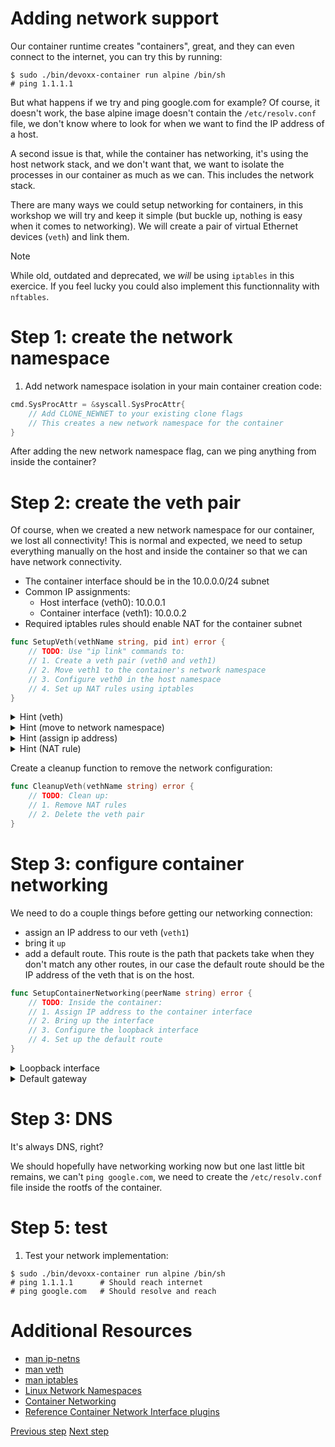# Adding network support

Our container runtime creates "containers", great, and they can even connect to
the internet, you can try this by running:

```console
$ sudo ./bin/devoxx-container run alpine /bin/sh
# ping 1.1.1.1
```

But what happens if we try and ping google.com for example? Of course, it
doesn't work, the base alpine image doesn't contain the `/etc/resolv.conf` file,
we don't know where to look for when we want to find the IP address of a host.

A second issue is that, while the container has networking, it's using the host
network stack, and we don't want that, we want to isolate the processes in our
container as much as we can. This includes the network stack.

There are many ways we could setup networking for containers, in this workshop
we will try and keep it simple (but buckle up, nothing is easy when it comes to
networking). We will create a pair of virtual Ethernet devices (`veth`) and link
them.

> [!NOTE]
> While old, outdated and deprecated, we _will_ be using `iptables` in
> this exercice. If you feel lucky you could also implement this functionnality
> with `nftables`.

# Step 1: create the network namespace

1. Add network namespace isolation in your main container creation code:

```go
cmd.SysProcAttr = &syscall.SysProcAttr{
	// Add CLONE_NEWNET to your existing clone flags
	// This creates a new network namespace for the container
}
```

After adding the new network namespace flag, can we ping anything from inside
the container?

# Step 2: create the veth pair

Of course, when we created a new network namespace for our container, we lost
all connectivity! This is normal and expected, we need to setup everything
manually on the host and inside the container so that we can have network
connectivity.

- The container interface should be in the 10.0.0.0/24 subnet
- Common IP assignments:
  - Host interface (veth0): 10.0.0.1
  - Container interface (veth1): 10.0.0.2
- Required iptables rules should enable NAT for the container subnet

```go
func SetupVeth(vethName string, pid int) error {
	// TODO: Use "ip link" commands to:
	// 1. Create a veth pair (veth0 and veth1)
	// 2. Move veth1 to the container's network namespace
	// 3. Configure veth0 in the host namespace
	// 4. Set up NAT rules using iptables
}
```

<details>
<summary>Hint (veth)</summary>

This command creates a veth pair. A kind of virtual network cable with two ends

```console
ip link add veth0 type veth peer name veth1
```

</details>

<details>
<summary>Hint (move to network namespace)</summary>

This command moves a veth to the network namespace of a process

```console
ip link set veth1 netns <PID>
```

</details>

<details>
<summary>Hint (assign ip address)</summary>

Assign an IP address and subnet to our veth

```console
ip addr add 10.0.0.1/24 dev veth0
```

</details>

<details>
<summary>Hint (NAT rule)</summary>

```console
iptables -t nat -A POSTROUTING -s 10.0.0.0/24 -j MASQUERADE
```

- `-t nat` is the Network Address Translation table, it's used for rewriting
  packed addressses
- `-A POSTROUTING` adds the rule to this chain, which alters the packets just
  before the packet leaves the system
- `-s 10.0.0.0/24` mathes packets with a source IP in this subnet
- `-j MASQUERADE` means it should _masquerade_ the packet: replace its source IP
  with the host's outgoing interface IP

</details>

Create a cleanup function to remove the network configuration:

```go
func CleanupVeth(vethName string) error {
	// TODO: Clean up:
	// 1. Remove NAT rules
	// 2. Delete the veth pair
}
```

# Step 3: configure container networking

We need to do a couple things before getting our networking connection:

- assign an IP address to our veth (`veth1`)
- bring it `up`
- add a default route. This route is the path that packets take when they don't
  match any other routes, in our case the default route should be the IP address
  of the veth that is on the host.

```go
func SetupContainerNetworking(peerName string) error {
	// TODO: Inside the container:
	// 1. Assign IP address to the container interface
	// 2. Bring up the interface
	// 3. Configure the loopback interface
	// 4. Set up the default route
}
```

<details>
<summary>Loopback interface</summary>

While this isn't really needed you can run this command inside the container

```console
ip link set lo up
```

This sets up the loopback interface and makes it possible to `ping 127.0.0.1`
for example

</details>

<details>
<summary>Default gateway</summary>

```console
ip route add default via 10.0.0.1
```

</details>

# Step 3: DNS

It's always DNS, right?

We should hopefully have networking working now but one last little bit remains,
we can't `ping google.com`, we need to create the `/etc/resolv.conf` file inside
the rootfs of the container.

# Step 5: test

1. Test your network implementation:

```console
$ sudo ./bin/devoxx-container run alpine /bin/sh
# ping 1.1.1.1      # Should reach internet
# ping google.com   # Should resolve and reach
```

# Additional Resources

- [man ip-netns](https://man7.org/linux/man-pages/man8/ip-netns.8.html)
- [man veth](https://man7.org/linux/man-pages/man4/veth.4.html)
- [man iptables](https://man7.org/linux/man-pages/man8/iptables.8.html)
- [Linux Network
  Namespaces](https://man7.org/linux/man-pages/man7/network_namespaces.7.html)
- [Container Networking](https://docs.docker.com/network/)
- [Reference Container Network Interface
  plugins](https://github.com/containernetworking/plugins?tab=readme-ov-file#main-interface-creating)

[Previous step](06-volumes.md) [Next step](08-outro.md)
